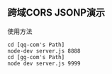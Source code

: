 ## 跨域CORS JSONP演示 
使用方法
```
cd [qq-com's Path]
node-dev server.js 8888
cd [gg-com's Path]
node dev server.js 9999
```
